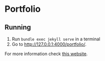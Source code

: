 # Portfolio

## Running

1. Run `bundle exec jekyll serve` in a terminal
2. Go to http://127.0.0.1:4000/portfolio/.

For more information check [this website](https://docs.github.com/en/pages/setting-up-a-github-pages-site-with-jekyll/testing-your-github-pages-site-locally-with-jekyll).